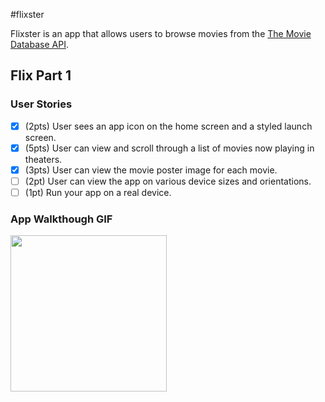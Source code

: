 #flixster 

Flixster is an app that allows users to browse movies from the [The Movie Database API](http://docs.themoviedb.apiary.io/#).

## Flix Part 1

### User Stories
- [x] (2pts) User sees an app icon on the home screen and a styled launch screen.
- [x] (5pts) User can view and scroll through a list of movies now playing in theaters.
- [x] (3pts) User can view the movie poster image for each movie.
- [ ] (2pt) User can view the app on various device sizes and orientations.
- [ ] (1pt) Run your app on a real device.

### App Walkthough GIF
<img src="YOUR_GIF_URL_HERE" width=250><br>
